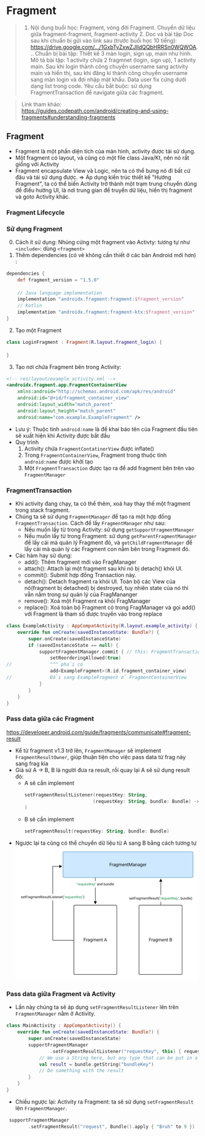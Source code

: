 # Fragment
>   1. Nội dung buổi học:
        Fragment, vòng đời Fragment.
        Chuyển dữ liệu giữa fragment-fragment, fragment-activity
    2. Doc và bài tập
    Doc sau khi chuẩn bị gửi vào link sau (trước buổi học 10 tiếng): https://drive.google.com/.../1GxbTyZxwZJlIdQQbHRRSn0WQWOA...
    Chuẩn bị bài tập: Thiết kế 3 màn login, sign up, main như hình.
    Mô tả bài tập: 1 activity chứa 2 fragmnet (login, sign up), 1 activity main. Sau khi login thành công chuyển username sang activity main và hiển thị, sau khi đăng kí thành công chuyển username sang màn login và đợi nhập mật khẩu. Data user fix cứng dưới dạng list trong code.
    Yêu cầu bắt buộc: sử dụng FragmentTransaction để navigate giữa các fragment.

> Link tham khảo:\
    https://guides.codepath.com/android/creating-and-using-fragments#understanding-fragments
## Fragment
- Fragment là một phần diện tích của màn hình, activity được tái sử dụng. 
- Một fragment có layout, và cũng có một file class Java/Kt, nên nó rất giống với Activity
- Fragment encapsulate View và Logic, nên ta có thể bưng nó đi bất cứ đâu và tái sử dụng được. 
=> Áp dụng kiến trúc thiết kế "Hướng Fragment", ta có thể biến Activity trở thành một trạm trung chuyển dùng để điều hướng UI, là nơi trung gian để truyền dữ liệu, hiển thị fragment và goto Activity khác. 
### Fragment Lifecycle
### Sử dụng Fragment
0. Cách ít sử dụng: Nhúng cứng một fragment vào Activty: tương tự như `<include>`: dùng `<fragment>`
1. Thêm dependencies (có vẻ không cần thiết ở các bản Android mới hơn) :
```groovy
dependencies {
    def fragment_version = "1.5.0"

    // Java language implementation
    implementation "androidx.fragment:fragment:$fragment_version"
    // Kotlin
    implementation "androidx.fragment:fragment-ktx:$fragment_version"
}
```
2. Tạo một Fragment
```kt
class LoginFragment : Fragment(R.layout.fragment_login) {

}
```
3. Tạo nơi chứa Fragment bên trong Activity:
```xml
<!-- res/layout/example_activity.xml -->
<androidx.fragment.app.FragmentContainerView
    xmlns:android="http://schemas.android.com/apk/res/android"
    android:id="@+id/fragment_container_view"
    android:layout_width="match_parent"
    android:layout_height="match_parent"
    android:name="com.example.ExampleFragment" />
```
- Lưu ý: Thuộc tính `android:name` là để khai báo tên của Fragment đầu tiên sẽ xuất hiện khi Activity được bắt đầu
- Quy trình
    1. Activity chứa `FragmentContatinerView` được inflate() 
    2. Trong `FragmentContainerView`, Fragment trong thuộc tính `android:name` được khởi tạo 
    3.  Một `FragmentTransaction` được tạo ra để add fragment bên trên vào `FragmentManager`

### FragmentTransaction
- Khi activity đang chạy, ta có thể thêm, xoá hay thay thế một fragment trong stack fragment.
- Chúng ta sẽ sử dụng `FragmentManager` để tạo ra một hợp đồng `FragmentTransaction`. Cách để lấy `FragmentManager` như sau:
    + Nếu muốn lấy từ trong Activity: sử dụng `getSupportFragmentManager`
    + Nếu muốn lấy từ trong Fragment: sử dụng 
    `getParentFragmentManager` để lấy cái mà quản lý Fragment đó, và `getChildFragmentManager` để lấy cái mà quản lý các Fragment con nằm bên trong Fragment đó.
- Các hàm hay sử dụng:
    + add(): Thêm fragment mới vào FragManager
    + attach(): Attach lại một fragment sau khi nó bị detach() khỏi UI.
    + commit(): Submit hợp đồng Transaction này.
    + detach(): Detach fragment ra khỏi UI. Toàn bộ các View của nó(fragment bị detached) bị destroyed, tuy nhiên state của nó thì vẫn nằm trong sự quản lý của FragMananger
    + remove(): Xoá một Fragment ra khỏi FragManager
    + replace(): Xoá toàn bộ Fragment có trong FragManager và gọi add() với Fragment là tham số được truyền vào trong replace
```kt
class ExampleActivity : AppCompatActivity(R.layout.example_activity) {
    override fun onCreate(savedInstanceState: Bundle?) {
        super.onCreate(savedInstanceState)
        if (savedInstanceState == null) {
            supportFragmentManager.commit { // this: FragmentTransaction
                setReorderingAllowed(true)
//              ^^^ phải có
                add<ExampleFragment>(R.id.fragment_container_view)
//              Đổi sang ExampleFragment ở FragmentContainerView
            }
        }
    }
}
```
### Pass data giữa các Fragment
https://developer.android.com/guide/fragments/communicate#fragment-result
- Kể từ fragment v1.3 trở lên, `FragmentManager` sẽ implement `FragmentResultOwner`, giúp thuận tiện cho việc pass data từ frag này sang frag kia
- Giả sử A -> B, B là người đưa ra result, rồi quay lại A sẽ sử dụng result đó: 
    + A sẽ cần implement
        ```kt
        setFragmentResultListener(requestKey: String,
                                 (requestKey: String, bundle: Bundle) -> Unit
        )
        ```
    + B sẽ cần implement 
        ```kt
        setFragmentResult(requestKey: String, bundle: Bundle)
        ```
- Ngược lại ta cũng có thể chuyển dữ liệu từ A sang B bằng cách tương tự
![](/doc-kotlin/res/fragment-a-to-b.png)

### Pass data giữa Fragment và Activity
- Lần này chúng ta sẽ áp dụng `setFragmentResultListener` lên trên `FragmentManager` nằm ở Activity.
```kt
class MainActivity : AppCompatActivity() {
    override fun onCreate(savedInstanceState: Bundle?) {
        super.onCreate(savedInstanceState)
        supportFragmentManager
                .setFragmentResultListener("requestKey", this) { requestKey, bundle ->
            // We use a String here, but any type that can be put in a Bundle is supported
            val result = bundle.getString("bundleKey")
            // Do something with the result
        }
    }
}
```
- Chiều ngược lại: Activity ra Fragment: ta sẽ sử dụng `setFragmentResult` lên `FragmentManager`.
```kt
 supportFragmentManager
        .setFragmentResult("request", Bundle().apply { "Bruh" to 9 })
```